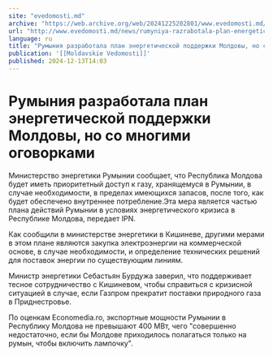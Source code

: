 ```yaml
---
site: "evedomosti.md"
archive: "https://web.archive.org/web/20241225202801/www.evedomosti.md/news/rumyniya-razrabotala-plan-energeticheskoj-podderzhki-moldovy"
url: "http://www.evedomosti.md/news/rumyniya-razrabotala-plan-energeticheskoj-podderzhki-moldovy"
language: ru
title: "Румыния разработала план энергетической поддержки Молдовы, но со многими оговорками"
publication: '[[Moldavskie Vedomosti]]'
published: 2024-12-13T14:03
---
```


# Румыния разработала план энергетической поддержки Молдовы, но со многими оговорками

Министерство энергетики Румынии сообщает, что Республика Молдова будет иметь приоритетный доступ к газу, хранящемуся в Румынии, в случае необходимости, в пределах имеющихся запасов, после того, как будет обеспечено внутреннее потребление.Эта мера является частью плана действий Румынии в условиях энергетического кризиса в Республике Молдова, передает IPN.

Как сообщили в министерстве энергетики в Кишиневе, другими мерами в этом плане являются закупка электроэнергии на коммерческой основе, в случае необходимости, и определение технических решений для поставок энергии по существующим линиям.

Министр энергетики Себастьян Бурдужа заверил, что поддерживает тесное сотрудничество с Кишиневом, чтобы справиться с кризисной ситуацией в случае, если Газпром прекратит поставки природного газа в Приднестровье.

По оценкам Еconomedia.ro, экспортные мощности Румынии в Республику Молдова не превышают 400 МВт, чего "совершенно недостаточно, если бы Молдове приходилось полагаться только на румын, чтобы включить лампочку".